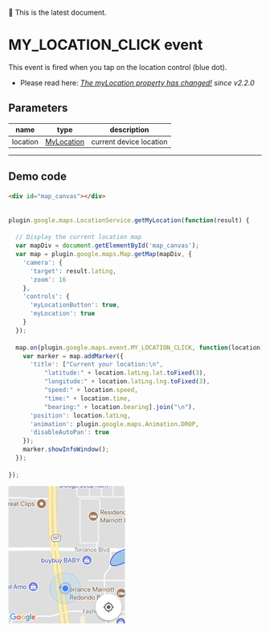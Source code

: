 :green_heart: This is the latest document.

# MY_LOCATION_CLICK event

This event is fired when you tap on the location control (blue dot).

* Please read here: _[The myLocation property has changed!](https://github.com/mapsplugin/cordova-plugin-googlemaps-doc/blob/master/v2.0.0/ReleaseNotes/v2.2.0/README.md#the-mylocation-property-has-changed) since v2.2.0_

## Parameters

name       | type                                      | description
-----------|-------------------------------------------|------------------------
location   | [MyLocation](../../MyLocation/README.md)  | current device location
--------------------------------------------------------------------------------

## Demo code

```html
<div id="map_canvas"></div>
```

```js

plugin.google.maps.LocationService.getMyLocation(function(result) {

  // Display the current location map
  var mapDiv = document.getElementById('map_canvas');
  var map = plugin.google.maps.Map.getMap(mapDiv, {
    'camera': {
      'target': result.latLng,
      'zoom': 16
    },
    'controls': {
      'myLocationButton': true,
      'myLocation': true
    }
  });

  map.on(plugin.google.maps.event.MY_LOCATION_CLICK, function(location) {
    var marker = map.addMarker({
      'title': ["Current your location:\n",
          "latitude:" + location.latLng.lat.toFixed(3),
          "longitude:" + location.latLng.lng.toFixed(3),
          "speed:" + location.speed,
          "time:" + location.time,
          "bearing:" + location.bearing].join("\n"),
      'position': location.latLng,
      'animation': plugin.google.maps.Animation.DROP,
      'disableAutoPan': true
    });
    marker.showInfoWindow();
  });

});
```

![](../../../../v2.0.0/ReleaseNotes/v2.2.0/MY_LOCATION_CLICK.gif)
